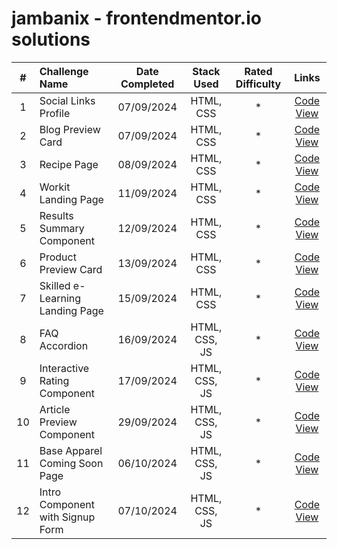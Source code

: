 # jambanix - frontendmentor.io solutions

| # | Challenge Name | Date Completed | Stack Used | Rated Difficulty | Links |
|:-:|:---------------|:--------------:|:----------:|:----------------:|:-----:|
| 1 | Social Links Profile | 07/09/2024 | HTML, CSS | * | [Code](https://github.com/jambanix/frontendmentor-challenges/tree/master/social-links-profile) [View](https://jambanix.github.io/frontendmentor-challenges/social-links-profile/) |
| 2 | Blog Preview Card | 07/09/2024 | HTML, CSS | * | [Code](https://github.com/jambanix/frontendmentor-challenges/tree/master/blog-preview-card) [View](https://jambanix.github.io/frontendmentor-challenges/blog-preview-card/) |
| 3 | Recipe Page | 08/09/2024 | HTML, CSS | * | [Code](https://github.com/jambanix/frontendmentor-challenges/tree/master/recipe-page) [View](https://jambanix.github.io/frontendmentor-challenges/recipe-page/) |
| 4 | Workit Landing Page | 11/09/2024 | HTML, CSS | * | [Code](https://github.com/jambanix/frontendmentor-challenges/tree/master/workit-landing-page) [View](https://jambanix.github.io/frontendmentor-challenges/workit-landing-page/) |
| 5 | Results Summary Component | 12/09/2024 | HTML, CSS | * | [Code](https://github.com/jambanix/frontendmentor-challenges/tree/master/results-summary-component) [View](https://jambanix.github.io/frontendmentor-challenges/results-summary-component/) |
| 6 | Product Preview Card | 13/09/2024 | HTML, CSS | * | [Code](https://github.com/jambanix/frontendmentor-challenges/tree/master/product-preview-card) [View](https://jambanix.github.io/frontendmentor-challenges/product-preview-card/) |
| 7 | Skilled e-Learning Landing Page | 15/09/2024 | HTML, CSS | * | [Code](https://github.com/jambanix/frontendmentor-challenges/tree/master/skilled-elearning-landing-page) [View](https://jambanix.github.io/frontendmentor-challenges/skilled-elearning-landing-page/) |
| 8 | FAQ Accordion | 16/09/2024 | HTML, CSS, JS | * | [Code](https://github.com/jambanix/frontendmentor-challenges/tree/master/faq-accordion) [View](https://jambanix.github.io/frontendmentor-challenges/faq-accordion/) |
| 9 | Interactive Rating Component | 17/09/2024 | HTML, CSS, JS | * | [Code](https://github.com/jambanix/frontendmentor-challenges/tree/master/interactive-rating-component) [View](https://jambanix.github.io/frontendmentor-challenges/interactive-rating-component/) |
| 10 | Article Preview Component | 29/09/2024 | HTML, CSS, JS | * | [Code](https://github.com/jambanix/frontendmentor-challenges/tree/master/article-preview-component) [View](https://jambanix.github.io/frontendmentor-challenges/article-preview-component/) |
| 11 | Base Apparel Coming Soon Page | 06/10/2024 | HTML, CSS, JS | * | [Code](https://github.com/jambanix/frontendmentor-challenges/tree/master/base-apparel-coming-soon) [View](https://jambanix.github.io/frontendmentor-challenges/base-apparel-coming-soon/) |
| 12 | Intro Component with Signup Form | 07/10/2024 | HTML, CSS, JS | * | [Code](https://github.com/jambanix/frontendmentor-challenges/tree/master/intro-component-with-signup-form) [View](https://jambanix.github.io/frontendmentor-challenges/intro-component-with-signup-form/) |
